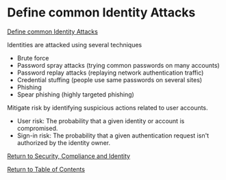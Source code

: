 # Define common Identity Attacks

[Define common Identity Attacks](https://docs.microsoft.com/en-us/learn/modules/describe-identity-principles-concepts/2-describe-common-identity-attacks)

Identities are attacked using several techniques
* Brute force
* Password spray attacks (trying common passwords on many accounts)
* Password replay attacks (replaying network authentication traffic)
* Credential stuffing (people use same passwords on several sites)
* Phishing
* Spear phishing (highly targeted phishing)

Mitigate risk by identifying suspicious actions related to user accounts.
* User risk: The probability that a given identity or account is compromised. 
* Sign-in risk: The probability that a given authentication request isn't authorized by the identity owner.

[Return to Security, Compliance and Identity](README.md)

[Return to Table of Contents](../README.md)